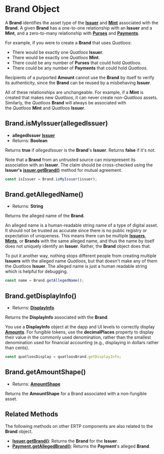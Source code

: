 # Brand Object
A **Brand** identifies the asset type of the **[Issuer](./issuer.md)** and **[Mint](./mint.md)** associated with the **Brand**. A given **Brand** has a one-to-one relationship
with an **Issuer** and a **Mint**, and a zero-to-many relationship with **[Purses](./purse.md)** and **[Payments](./payment.md)**.

For example, if you were to create a **Brand** that uses *Quatloos*:
- There would be exactly one *Quatloos* **Issuer**.
- There would be exactly one *Quatloos* **Mint**.
- There could be any number of **Purses** that could hold *Quatloos*.
- There could be any number of **Payments** that could hold *Quatloos*.

Recipients of a 
purported **Amount** cannot use the **Brand** by itself to verify its authenticity,
since the **Brand** can be reused by a misbehaving **Issuer**.

All of these relationships are unchangeable. For example, if a **Mint** is created that makes new *Quatloos*, it
can never create non-*Quatloos* assets. Similarly, the *Quatloos* **Brand** will always be associated with  
the  *Quatloos* **Mint** and *Quatloos* **Issuer**.

## Brand.isMyIssuer(allegedIssuer)
- **allegedIssuer** **[Issuer](./issuer.md)**
- Returns: **Boolean**

Returns **true** if *allegedIssuer* is the **Brand**'s **Issuer**. Returns **false** if it's not.

Note that a **Brand** from an untrusted source can misrepresent its association with
an **Issuer**. The claim should be cross-checked using the **Issuer's**
[**issuer.getBrand()**](./issuer.md#issuer-getbrand) method for mutual agreement.

```js
const isIssuer = Brand.isMyIssuer(issuer);
```

## Brand.getAllegedName()
- Returns: **String**

Returns the alleged name of the **Brand**.

An alleged name is a human-readable string name of a type of digital asset.
It should not be trusted as accurate since there is no public registry or 
expectation of uniqueness. This means there can be multiple **[Issuers](./issuer.md)**, **[Mints](./mint.md)**, or **Brands** 
with the same alleged name, and thus the name by itself does not uniquely 
identify an **Issuer**. Rather, the **Brand** object does that.

To put it another way, nothing stops different people from creating multiple 
**Issuers** with the alleged name *Quatloos*, but that doesn't make any of them the 
*Quatloos* **Issuer**. The alleged name is just a human readable string which is 
helpful for debugging.
```js
const name = Brand.getAllegedName();
```

## Brand.getDisplayInfo()
- Returns: **[DisplayInfo](./ertp-data-types.md#displayinfo)**

Returns the **DisplayInfo** associated with the **Brand**. 

You use a **DisplayInfo** object at the dapp and UI levels to correctly 
display **[Amounts](./ertp-data-types.md#amount)**. For fungible tokens, use the **decimalPlaces** property
to display their value in the commonly used denomination, rather than 
the smallest denomination used for financial accounting (e.g.,
displaying in dollars rather than cents).

```js
const quatloosDisplay = quatloosBrand.getDisplayInfo;
```

## Brand.getAmountShape()
- Returns: **[AmountShape](./ertp-data-types.md#amountshape)**

Returns the **AmountShape** for a Brand associated with a non-fungible asset. 


## Related Methods

The following methods on other ERTP components are also related to the **Brand** object.
- [**Issuer.getBrand()**](./issuer.md#issuer-getbrand): Returns
the **Brand** for the **Issuer**.  
- [**Payment.getAllegedBrand()**](./payment.md#payment-getallegedbrand): Returns
the **Payment**'s alleged **Brand**.

